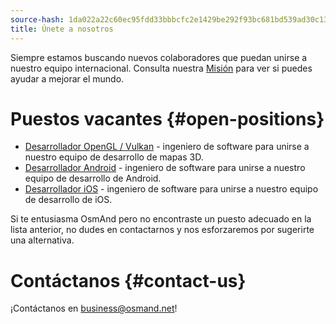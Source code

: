 ```yaml
---
source-hash: 1da022a22c60ec95fdd33bbbcfc2e1429be292f93bc681bd539ad30c139aacc4
title: Únete a nosotros
---
```

Siempre estamos buscando nuevos colaboradores que puedan unirse a nuestro equipo internacional. Consulta nuestra [Misión](./mission.md) para ver si puedes ayudar a mejorar el mundo.

# Puestos vacantes {#open-positions}

- [Desarrollador OpenGL / Vulkan](./opengl-vulkan-dev.md) - ingeniero de software para unirse a nuestro equipo de desarrollo de mapas 3D.
- [Desarrollador Android](./android-dev.md) - ingeniero de software para unirse a nuestro equipo de desarrollo de Android.
- [Desarrollador iOS](./ios-dev.md) - ingeniero de software para unirse a nuestro equipo de desarrollo de iOS.

Si te entusiasma OsmAnd pero no encontraste un puesto adecuado en la lista anterior, no dudes en contactarnos y nos esforzaremos por sugerirte una alternativa.

# Contáctanos {#contact-us}

¡Contáctanos en business@osmand.net!